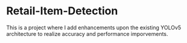 # Retail-Item-Detection
This is a project where I add enhancements upon the existing YOLOv5 architecture to realize accuracy and performance imporvements.
